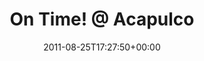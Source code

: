 ---
retweeted: false
source: <a href="http://gowalla.com/" rel="nofollow">Gowalla</a>
entities:
  hashtags: []
  symbols: []
  user_mentions: []
  urls:
  - url: http://t.co/yylJ7MD
    expanded_url: http://gowal.la/c/4NU4v
    display_url: gowal.la/c/4NU4v
    indices:
    - '20'
    - '39'
display_text_range:
- '0'
- '39'
favorite_count: '0'
id_str: '106779832473493505'
truncated: false
retweet_count: '0'
id: '106779832473493505'
possibly_sensitive: false
created_at: Thu Aug 25 17:27:50 +0000 2011
favorited: false
full_text: On Time! @ Acapulco
lang: es
quote_url: http://gowal.la/c/4NU4v
tags:
- pesos:twitter
date: '2011-08-25T17:27:50+00:00'
src: https://twitter.com/bascht/status/106779832473493505
original_url: https://twitter.com/bascht/status/106779832473493505
type: twitter_tweet
text: On Time! @ Acapulco
title: On Time! @ Acapulco

---